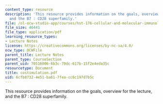 ```yaml
---
content_type: resource
description: 'This resource provides information on the goals, overview for the lecture,
  and the B7 : CD28 superfamily.'
file: /ol-ocw-studio-app/courses/hst-176-cellular-and-molecular-immunology-fall-2005/6cfb87324e51ba617feacc6c197d7b5c_costimulation.pdf
file_size: 46441
file_type: application/pdf
learning_resource_types:
- Lecture Notes
license: https://creativecommons.org/licenses/by-nc-sa/4.0/
ocw_type: OCWFile
parent_title: Lecture Notes
parent_type: CourseSection
parent_uid: 70516006-6b3c-70dc-617b-15f2e4eda35c
resourcetype: Document
title: costimulation.pdf
uid: 6cfb8732-4e51-ba61-7fea-cc6c197d7b5c
---
```

This resource provides information on the goals, overview for the lecture, and the B7 : CD28 superfamily.